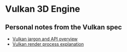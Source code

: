 # Vulkan 3D Engine

## Personal notes from the Vulkan spec

- [Vulkan jargon and API overview](docs/jargon_overview.md)
- [Vulkan render process explanation](docs/render_process.md)

